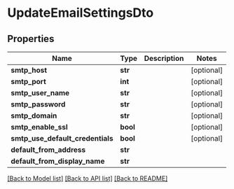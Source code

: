 # UpdateEmailSettingsDto


## Properties
Name | Type | Description | Notes
------------ | ------------- | ------------- | -------------
**smtp_host** | **str** |  | [optional] 
**smtp_port** | **int** |  | [optional] 
**smtp_user_name** | **str** |  | [optional] 
**smtp_password** | **str** |  | [optional] 
**smtp_domain** | **str** |  | [optional] 
**smtp_enable_ssl** | **bool** |  | [optional] 
**smtp_use_default_credentials** | **bool** |  | [optional] 
**default_from_address** | **str** |  | 
**default_from_display_name** | **str** |  | 

[[Back to Model list]](../README.md#documentation-for-models) [[Back to API list]](../README.md#documentation-for-api-endpoints) [[Back to README]](../README.md)



